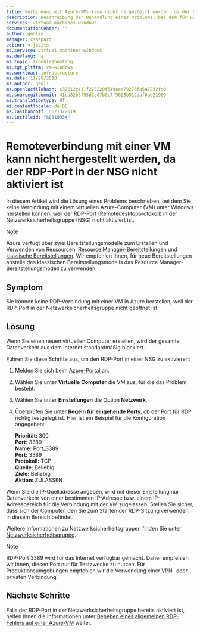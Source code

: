 ```yaml
---
title: Verbindung mit Azure-VMs kann nicht hergestellt werden, da der RDP-Port in der NSG nicht aktiviert ist | Microsoft-Dokumentation
description: Beschreibung der Behandlung eines Problems, bei dem für RDP aufgrund der NSG-Konfiguration im Azure-Portal ein Fehler auftritt | Microsoft-Dokumentation
services: virtual-machines-windows
documentationCenter: ''
author: genlin
manager: cshepard
editor: v-jesits
ms.service: virtual-machines-windows
ms.devlang: na
ms.topic: troubleshooting
ms.tgt_pltfrm: vm-windows
ms.workload: infrastructure
ms.date: 11/20/2018
ms.author: genli
ms.openlocfilehash: c32612c411f275220f549eea79276fa5a7232fd0
ms.sourcegitcommit: 41ca82b5f95d2e07b0c7f9025b912daf0ab21909
ms.translationtype: HT
ms.contentlocale: de-DE
ms.lasthandoff: 06/13/2019
ms.locfileid: "60318934"
---
```

#  <a name="cannot-connect-remotely-to-a-vm-because-rdp-port-is-not-enabled-in-nsg"></a>Remoteverbindung mit einer VM kann nicht hergestellt werden, da der RDP-Port in der NSG nicht aktiviert ist

In diesem Artikel wird die Lösung eines Problems beschrieben, bei dem Sie keine Verbindung mit einem virtuellen Azure-Computer (VM) unter Windows herstellen können, weil der RDP-Port (Remotedesktopprotokoll) in der Netzwerksicherheitsgruppe (NSG) nicht aktiviert ist.


> [!NOTE] 
> Azure verfügt über zwei Bereitstellungsmodelle zum Erstellen und Verwenden von Ressourcen: [Resource Manager-Bereitstellungen und klassische Bereitstellungen](../../azure-resource-manager/resource-manager-deployment-model.md). Wir empfehlen Ihnen, für neue Bereitstellungen anstelle des klassischen Bereitstellungsmodells das Resource Manager-Bereitstellungsmodell zu verwenden. 

## <a name="symptom"></a>Symptom

Sie können keine RDP-Verbindung mit einer VM in Azure herstellen, weil der RDP-Port in der Netzwerksicherheitsgruppe nicht geöffnet ist.

## <a name="solution"></a>Lösung 

Wenn Sie einen neuen virtuellen Computer erstellen, wird der gesamte Datenverkehr aus dem Internet standardmäßig blockiert. 

Führen Sie diese Schritte aus, um den RDP-Port in einer NSG zu aktivieren:
1. Melden Sie sich beim [Azure-Portal](https://portal.azure.com) an.
2. Wählen Sie unter **Virtuelle Computer** die VM aus, für die das Problem besteht. 
3. Wählen Sie unter **Einstellungen** die Option **Netzwerk**. 
4. Überprüfen Sie unter **Regeln für eingehende Ports**, ob der Port für RDP richtig festgelegt ist. Hier ist ein Beispiel für die Konfiguration angegeben: 

    **Priorität:** 300 </br>
    **Port:** 3389 </br>
    **Name:** Port_3389 </br>
    **Port:** 3389 </br>
    **Protokoll:** TCP </br>
    **Quelle:** Beliebig </br>
    **Ziele:** Beliebig </br>
    **Aktion:** ZULASSEN </br>

Wenn Sie die IP-Quelladresse angeben, wird mit dieser Einstellung nur Datenverkehr von einer bestimmten IP-Adresse bzw. einem IP-Adressbereich für die Verbindung mit der VM zugelassen. Stellen Sie sicher, dass sich der Computer, den Sie zum Starten der RDP-Sitzung verwenden, in diesem Bereich befindet.

Weitere Informationen zu Netzwerksicherheitsgruppen finden Sie unter [Netzwerksicherheitsgruppe](../../virtual-network/security-overview.md).

> [!NOTE]
> RDP-Port 3389 wird für das Internet verfügbar gemacht. Daher empfehlen wir Ihnen, diesen Port nur für Testzwecke zu nutzen. Für Produktionsumgebungen empfehlen wir die Verwendung einer VPN- oder privaten Verbindung.

## <a name="next-steps"></a>Nächste Schritte

Falls der RDP-Port in der Netzwerksicherheitsgruppe bereits aktiviert ist, helfen Ihnen die Informationen unter [Beheben eines allgemeinen RDP-Fehlers auf einer Azure-VM](./troubleshoot-rdp-general-error.md) weiter.



